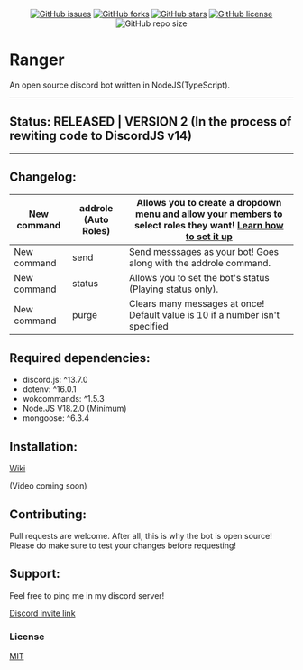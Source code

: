 <p align="center">
  <a href="https://github.com/aaronplayz-sys/ranger/issues"><img alt="GitHub issues" src="https://img.shields.io/github/issues/aaronplayz-sys/ranger"></a>
  <a href="https://github.com/aaronplayz-sys/ranger/network"><img alt="GitHub forks" src="https://img.shields.io/github/forks/aaronplayz-sys/ranger"></a>
  <a href="https://github.com/aaronplayz-sys/ranger/stargazers"><img alt="GitHub stars" src="https://img.shields.io/github/stars/aaronplayz-sys/ranger"></a>
  <a href="https://github.com/aaronplayz-sys/ranger/blob/main/LICENSE"><img alt="GitHub license" src="https://img.shields.io/github/license/aaronplayz-sys/ranger"></a>
  <img alt="GitHub repo size" src="https://img.shields.io/github/repo-size/aaronplayz-sys/ranger">
</p>

# Ranger

An open source discord bot written in NodeJS(TypeScript).

***
## Status: RELEASED | VERSION 2 (In the process of rewiting code to DiscordJS v14)
***

## Changelog:
| New command | addrole (Auto Roles) | Allows you to create a dropdown menu and allow your members to select roles they want! [Learn how to set it up](https://github.com/aaronplayz-sys/ranger/wiki/Auto-roles-(addrole-command))|
| -- | -- | -- |
| New command | send | Send messsages as your bot! Goes along with the addrole command. |
| New command | status | Allows you to set the bot's status (Playing status only). |
| New command | purge | Clears many messages at once! Default value is 10 if a number isn't specified |

## Required dependencies:
* discord.js: ^13.7.0
* dotenv: ^16.0.1
* wokcommands: ^1.5.3
* Node.JS V18.2.0 (Minimum)
* mongoose: ^6.3.4

## Installation:
[Wiki](https://github.com/aaronplayz-sys/ranger/wiki/How-to-install-ranger-(works-in-all-branches))

(Video coming soon)

## Contributing:
Pull requests are welcome. After all, this is why the bot is open source! Please do make sure to test your changes before requesting!

## Support:
Feel free to ping me in my discord server!

[Discord invite link](https://discord.gg/5F43ycHZVc)

### License
[MIT](https://choosealicense.com/licenses/mit/)

